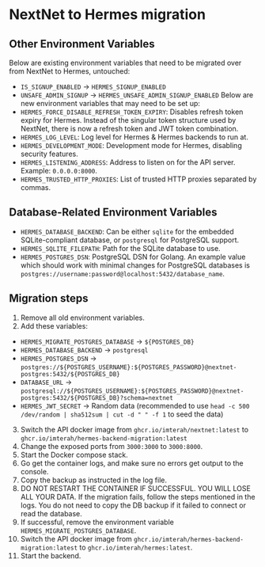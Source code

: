 # NextNet to Hermes migration
## Other Environment Variables
Below are existing environment variables that need to be migrated over from NextNet to Hermes, untouched:
  * `IS_SIGNUP_ENABLED` -> `HERMES_SIGNUP_ENABLED`
  * `UNSAFE_ADMIN_SIGNUP` -> `HERMES_UNSAFE_ADMIN_SIGNUP_ENABLED`
Below are new environment variables that may need to be set up:
  * `HERMES_FORCE_DISABLE_REFRESH_TOKEN_EXPIRY`: Disables refresh token expiry for Hermes. Instead of the singular token structure used
    by NextNet, there is now a refresh token and JWT token combination.
  * `HERMES_LOG_LEVEL`: Log level for Hermes & Hermes backends to run at.
  * `HERMES_DEVELOPMENT_MODE`: Development mode for Hermes, disabling security features.
  * `HERMES_LISTENING_ADDRESS`: Address to listen on for the API server. Example: `0.0.0.0:8000`.
  * `HERMES_TRUSTED_HTTP_PROXIES`: List of trusted HTTP proxies separated by commas.
## Database-Related Environment Variables
  * `HERMES_DATABASE_BACKEND`: Can be either `sqlite` for the embedded SQLite-compliant database, or `postgresql` for PostgreSQL support.
  * `HERMES_SQLITE_FILEPATH`: Path for the SQLite database to use.
  * `HERMES_POSTGRES_DSN`: PostgreSQL DSN for Golang. An example value which should work with minimal changes for PostgreSQL databases is `postgres://username:password@localhost:5432/database_name`.
## Migration steps
1. Remove all old environment variables.
2. Add these variables:
  - `HERMES_MIGRATE_POSTGRES_DATABASE` -> `${POSTGRES_DB}`
  - `HERMES_DATABASE_BACKEND` -> `postgresql`
  - `HERMES_POSTGRES_DSN` -> `postgres://${POSTGRES_USERNAME}:${POSTGRES_PASSWORD}@nextnet-postgres:5432/${POSTGRES_DB}`
  - `DATABASE_URL` -> `postgresql://${POSTGRES_USERNAME}:${POSTGRES_PASSWORD}@nextnet-postgres:5432/${POSTGRES_DB}?schema=nextnet`
  - `HERMES_JWT_SECRET` -> Random data (recommended to use `head -c 500 /dev/random | sha512sum | cut -d " " -f 1` to seed the data)
3. Switch the API docker image from `ghcr.io/imterah/nextnet:latest` to `ghcr.io/imterah/hermes-backend-migration:latest`
4. Change the exposed ports from `3000:3000` to `3000:8000`.
5. Start the Docker compose stack.
6. Go get the container logs, and make sure no errors get output to the console.
7. Copy the backup as instructed in the log file.
8. DO NOT RESTART THE CONTAINER IF SUCCESSFUL. YOU WILL LOSE ALL YOUR DATA. If the migration fails, follow the steps mentioned in the logs. You do not need to copy the DB backup if it failed to connect or read the database.
9. If successful, remove the environment variable `HERMES_MIGRATE_POSTGRES_DATABASE`.
10. Switch the API docker image from `ghcr.io/imterah/hermes-backend-migration:latest` to `ghcr.io/imterah/hermes:latest`.
11. Start the backend.
